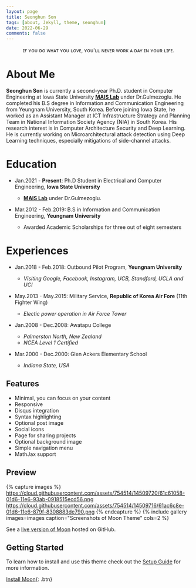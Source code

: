 ```yaml
---
layout: page
title: Seonghun Son
tags: [about, Jekyll, theme, seonghun]
date: 2022-06-29
comments: false
---
```

    
<center>ɪғ ʏᴏᴜ ᴅᴏ ᴡʜᴀᴛ ʏᴏᴜ ʟᴏᴠᴇ, ʏᴏᴜ'ʟʟ ɴᴇᴠᴇʀ ᴡᴏʀᴋ ᴀ ᴅᴀʏ ɪɴ ʏᴏᴜʀ ʟɪғᴇ.</center>

# About Me
**Seonghun Son** is currently a second-year Ph.D. student in Computer Engineering at Iowa State University <a href="https://www.ece.iastate.edu/bgulmez"><b>MAIS Lab</b></a> under Dr.Gulmezoglu. 
He completed his B.S degree in Information and Communication Engineering from Yeungnam University, South Korea. 
Before joining Iowa State, he worked as an Assistant Manager at ICT Infrastructure Strategy and Planning Team in National Information Society Agency (NIA) in South Korea. 
His research interest is in Computer Architecture Security and Deep Learning. 
He is currently working on Microarchitectural attack detection using Deep Learning techniques, especially mitigations of side-channel attacks. 

# Education
* Jan.2021 - **Present**:    Ph.D Student in Electrical and Computer Engineering, **Iowa State University**
    * <a href="https://www.ece.iastate.edu/bgulmez"><b>MAIS Lab</b></a> under Dr.Gulmezoglu. 


* Mar.2012 - Feb.2019:   B.S in Information and Communication Engineering, **Yeungnam University**
    * Awarded Academic Scholarships for three out of eight semesters 

# Experiences
* Jan.2018 - Feb.2018:   Outbound Pilot Program, **Yeungnam University**
    * *Visiting Google, Facebook, Instagram, UCB, Standford, UCLA and UCI*


* May.2013 - May.2015:   Military Service, **Republic of Korea Air Fore** (11th Fighter Wing)
    * *Electic power operation in Air Force Tower*


* Jan.2008 - Dec.2008:   Awatapu College
    * *Palmerston North, New Zealand*
    * *NCEA Level 1 Certified*

 
* Mar.2000 - Dec.2000:   Glen Ackers Elementary School
    * *Indiana State, USA* 
    
## Features
* Minimal, you can focus on your content
* Responsive
* Disqus integration
* Syntax highlighting
* Optional post image
* Social icons
* Page for sharing projects
* Optional background image
* Simple navigation menu
* MathJax support

## Preview

{% capture images %}
    https://cloud.githubusercontent.com/assets/754514/14509720/61c61058-01d6-11e6-93ab-0918515ecd56.png
    https://cloud.githubusercontent.com/assets/754514/14509716/61ac6c8e-01d6-11e6-879f-8308883de790.png
{% endcapture %}
{% include gallery images=images caption="Screenshots of Moon Theme" cols=2 %}

See a [live version of Moon](http://taylantatli.github.io/Moon) hosted on GitHub.

## Getting Started

To learn how to install and use this theme check out the [Setup Guide](http://taylantatli.me/Moon/moon-theme/) for more information.
      
[Install Moon](https://github.com/TaylanTatli/Moon){: .btn}
